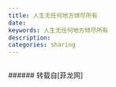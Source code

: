 ```yaml
---
title: 人生无任何地方倾尽所有
date: 
keywords: 人生无任何地方倾尽所有
description: 
categories: sharing
---
```

<td class="t_f" id="postmessage_2720073">

<img alt="" border="0" class="zoom" data-cf-modified-bdcbe3e26af81dab30b82af9-="" file="http://www.flw.ph//mobcent//app/data/phiz/default/26.png" id="aimg_zmV5M" lazyloadthumb="1" onclick="" onmouseover="" src="http://www.flw.ph//mobcent//app/data/phiz/default/26.png"/><img alt="" border="0" class="zoom" data-cf-modified-bdcbe3e26af81dab30b82af9-="" file="http://www.flw.ph//mobcent//app/data/phiz/default/30.png" id="aimg_zNrfL" lazyloadthumb="1" onclick="" onmouseover="" src="http://www.flw.ph//mobcent//app/data/phiz/default/30.png"/><br/>
</td>
###### 转载自[菲龙网]